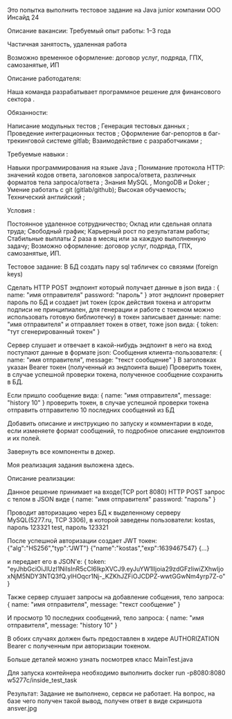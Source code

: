 Это попытка выполнить тестовое задание на Java junior компании OOO Инсайд 24 

Описание вакансии:
Требуемый опыт работы: 1–3 года

Частичная занятость, удаленная работа

Возможно временное оформление: договор услуг, подряда, ГПХ, самозанятые, ИП

Описание работодателя:

Наша команда разрабатывает программное решение для финансового сектора .

Обязанности:

Написание модульных тестов ;
Генерация тестовых данных ;
Проведение интеграционных тестов ;
Оформление баг-репортов в баг-трекинговой системе gitlab;
Взаимодействие с разработчиками ;

Требуемые навыки :

Навыки программирования на языке Java ;
Понимание протокола HTTP: значений кодов ответа, заголовков запроса/ответа, различных форматов тела запроса/ответа ;
Знания MySQL , MongoDB и Doker ;
Умение работать с git (gitlab/github);
Высокая обучаемость;
Технический английский ;

Условия :

Постоянное удаленное сотрудничество;
Оклад или сдельная оплата труда;
Свободный график;
Карьерный рост по результатам работы;
Стабильные выплаты 2 раза в месяц или за каждую выполненную задачу;
Возможно оформление: договор услуг, подряда, ГПХ, самозанятые, ИП.

Тестовое задание:
В БД создать пару sql табличек со связями (foreign keys)

Сделать HTTP POST эндпоинт который получает данные в json вида :
{
   name: "имя отправителя"
   password: "пароль"
}
этот эндпоинт проверяет пароль по БД и создает jwt токен (срок действия токена и алгоритм подписи не принципиален, для генерации и работе с токеном можно использовать готовую библиотечку) в токен записывает данные: name: "имя отправителя"
и отправляет токен в ответ, тоже json вида:
{
   token: "тут сгенерированный токен"
}

Сервер слушает и отвечает в какой-нибудь эндпоинт в него на вход поступают данные в формате json:
Сообщения клиента-пользователя:
{
   name:       "имя отправителя",
   message:    "текст сообщение"
}
В заголовках указан Bearer токен (полученный из эндпоинта выше)
Проверить токен, в случае успешной проверки токена, полученное сообщение сохранить в БД.

Если пришло сообщение вида:
{
   name:       "имя отправителя",
   message:    "history 10"
}
проверить токен, в случае успешной проверки токена отправить отправителю 10 последних сообщений из БД

Добавить описание и инструкцию по запуску и комментарии в коде, если изменяете формат сообщений, то подробное описание ендпоинтов и их полей.

Завернуть все компоненты в докер.

Моя реализация задания выложена здесь.

Описание реализации:





Данное решение принимает на входе(TCP port 8080) HTTP POST запрос с телом в JSON виде
{
   name: "имя отправителя"
   password: "пароль"
}

Проводит авторизацию через БД к выделенному серверу MySQL(5277.ru, TCP 3306), в которой заведены пользователи:
kostas, пароль 123321
test, пароль 123321

После успешной авторизации создает JWT токен:
{"alg":"HS256","typ":"JWT"}
{"name":"kostas","exp":1639467547}
{...}

и передает его в JSON'е:
{
   token: "eyJhbGciOiJIUzI1NiIsInR5cCI6IkpXVCJ9.eyJuYW1lIjoia29zdGFzIiwiZXhwIjoxNjM5NDY3NTQ3fQ.ylHOqcr1Nj-_KZKhJZFiOJCDPZ-wwtGGwNm4yrp7Z-o"
}

Также сервер слушает запросы на добавление собщения, тело запроса:
{
   name:       "имя отправителя",
   message:    "текст сообщение"
}

И просмотр 10 последних сообщений, тело запроса:
{
   name:       "имя отправителя",
   message:    "history 10"
}

В обоих случаях должен быть предоставлен в хидере AUTHORIZATION Bearer с полученным при авторизации токеном.

Больше деталей можно узнать посмотрев класс MainTest.java


Для запуска контейнера необходимо выполнить docker run -p8080:8080 w5277c/inside_test_task

Результат:
Задание не выполнено, сервси не работает. На вопрос, на базе чего получен такой вывод, получен ответ в виде скриншота ansver.jpg
